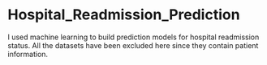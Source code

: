 # Hospital_Readmission_Prediction

I used machine learning to build prediction models for hospital readmission status. All the datasets have been excluded here since they contain patient information.
